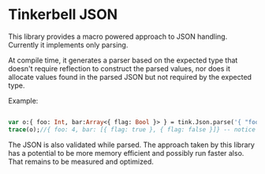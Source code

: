 # Tinkerbell JSON

This library provides a macro powered approach to JSON handling. Currently it implements only parsing.

At compile time, it generates a parser based on the expected type that doesn't require reflection to construct the parsed values, nor does it allocate values found in the parsed JSON but not required by the expected type.

Example:
  
```haxe

var o:{ foo: Int, bar:Array<{ flag: Bool }> } = tink.Json.parse('{ "foo": 4, "blub": false, "bar": [{ "flag": true }, { "flag": false, foo: 4 }]}');
trace(o);//{ foo: 4, bar: [{ flag: true }, { flag: false }]} -- notice how fields not mentioned do not show up
```

The JSON is also validated while parsed. The approach taken by this library has a potential to be more memory efficient and possibly run faster also. That remains to be measured and optimized.